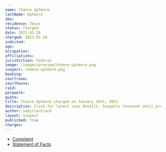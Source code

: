 ```yaml
---
name: Chance Uptmore
lastName: Uptmore
aka:
residence: Texas
status: Charged
date: 2021-01-26
charged: 2021-01-26
indicted:
age:
occupation:
affiliations:
jurisdiction: Federal
image: /images/preview/chance-uptmore.png
suspect: chance-uptmore.png
booking:
courtroom:
courthouse:
raid:
perpwalk:
quote:
title: Chance Uptmore charged on January 26th, 2021
description: Click for latest case details. Suspects innocent until proven guilty.
author: seditiontrack
layout: suspect
published: true
charges:
---
```

- [Complaint](https://www.justice.gov/opa/page/file/1360731/download)
- [Statement of Facts](https://www.justice.gov/opa/page/file/1360731/download)
